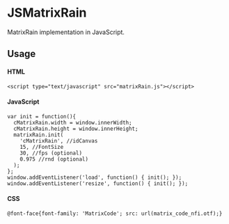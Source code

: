 # JSMatrixRain
MatrixRain implementation in JavaScript.

## Usage ##

#### HTML ####
```
<script type="text/javascript" src="matrixRain.js"></script>
```
#### JavaScript ####
```
var init = function(){
  cMatrixRain.width = window.innerWidth;
  cMatrixRain.height = window.innerHeight;
  matrixRain.init(
    'cMatrixRain', //idCanvas
    15, //FontSize
    30, //fps (optional)
    0.975 //rnd (optional)
  );
};
window.addEventListener('load', function() { init(); });
window.addEventListener('resize', function() { init(); });
```

#### CSS ####
```
@font-face{font-family: 'MatrixCode'; src: url(matrix_code_nfi.otf);}
```

